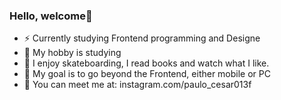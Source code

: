### Hello, welcome👋

- ⚡ Currently studying Frontend programming and Designe
- 🔭 My hobby is studying
- 💬 I enjoy skateboarding, I read books and watch what I like.
- 🎯 My goal is to go beyond the Frontend, either mobile or PC
- 👀 You can meet me at: instagram.com/paulo_cesar013f
